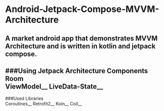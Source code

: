 # Android-Jetpack-Compose-MVVM-Architecture
A market android app that demonstrates MVVM Architecture and is written in kotlin and jetpack compose.
---
###Using Jetpack Architecture Components<br />
Room<br />
ViewModel__
LiveData-State__
---
###Used Libraries<br />
Coroutines__
Retrofit2__
Koin__
Coil__

